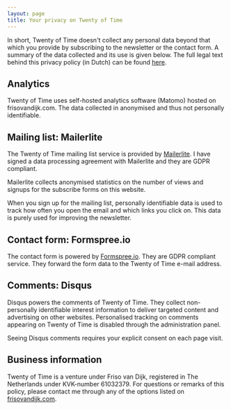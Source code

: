 ```yaml
---
layout: page
title: Your privacy on Twenty of Time
---
```


In short, Twenty of Time doesn't collect any personal data beyond that which you provide by subscribing to the newsletter or the contact form. A summary of the data collected and its use is given below. The full legal text behind this privacy policy (in Dutch) can be found <a href="https://www.frisovandijk.com/public/privacy_policy.htm">here</a>.

## Analytics

Twenty of Time uses self-hosted analytics software (Matomo) hosted on frisovandijk.com. The data collected in anonymised and thus not personally identifiable.

## Mailing list: Mailerlite
The Twenty of Time mailing list service is provided by <a href="https://www.mailerlite.com">Mailerlite</a>. I have signed a data processing agreement with Mailerlite and they are GDPR compliant.

Mailerlite collects anonymised statistics on the number of views and signups for the subscribe forms on this website.

When you sign up for the mailing list, personally identifiable data is used to track how often you open the email and which links you click on. This data is purely used for improving the newsletter.

## Contact form: Formspree.io

The contact form is powered by <a href="https://www.formspree.io">Formspree.io</a>. They are GDPR compliant service. They forward the form data to the Twenty of Time e-mail address.

## Comments: Disqus

Disqus powers the comments of Twenty of Time. They collect non-personally identifiable interest information to deliver targeted content and advertising on other websites. Personalised tracking on comments appearing on Twenty of Time is disabled through the administration panel.

Seeing Disqus comments requires your explicit consent on each page visit.

## Business information

Twenty of Time is a venture under Friso van Dijk, registered in The Netherlands under KVK-number 61032379. For questions or remarks of this policy, please contact me through any of the options listed on <a href="https://www.frisovandijk.com/contact">frisovandijk.com</a>.

